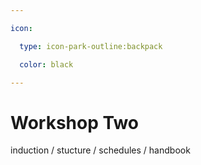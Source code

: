 ```yaml
---

icon: 

  type: icon-park-outline:backpack

  color: black

---
```


# Workshop Two

induction / stucture / schedules / handbook